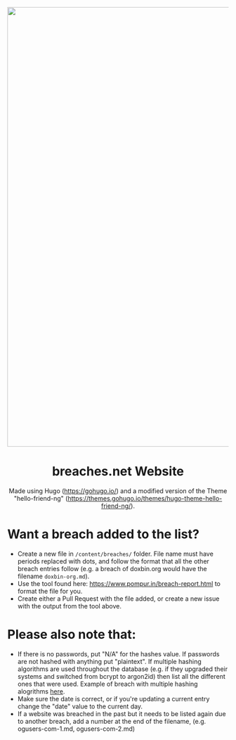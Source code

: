 <p align="center">
  <img style="width:1000px" src="https://a.pomf.cat/yoymgd.png" />
</p>
<h1 align="center">breaches.net Website</h1>
<div align="center">

Made using Hugo (https://gohugo.io/) and a modified version of the Theme "hello-friend-ng" (https://themes.gohugo.io/themes/hugo-theme-hello-friend-ng/).
</div>

# Want a breach added to the list?
- Create a new file in `/content/breaches/` folder. File name must have periods replaced with dots, and follow the format that all the other breach entries follow (e.g. a breach of doxbin.org would have the filename `doxbin-org.md`).
- Use the tool found here: https://www.pompur.in/breach-report.html to format the file for you.
- Create either a Pull Request with the file added, or create a new issue with the output from the tool above.


# Please also note that:
- If there is no passwords, put "N/A" for the hashes value. If passwords are not hashed with anything put "plaintext". If multiple hashing algorithms are used throughout the database (e.g. if they upgraded their systems and switched from bcrypt to argon2id) then list all the different ones that were used. Example of breach with multiple hashing alogrithms [here](https://raw.githubusercontent.com/breaches-net/website/main/content/breaches/1337-crew-to.md).
- Make sure the date is correct, or if you're updating a current entry change the "date" value to the current day.
- If a website was breached in the past but it needs to be listed again due to another breach, add a number at the end of the filename, (e.g. ogusers-com-1.md, ogusers-com-2.md)
